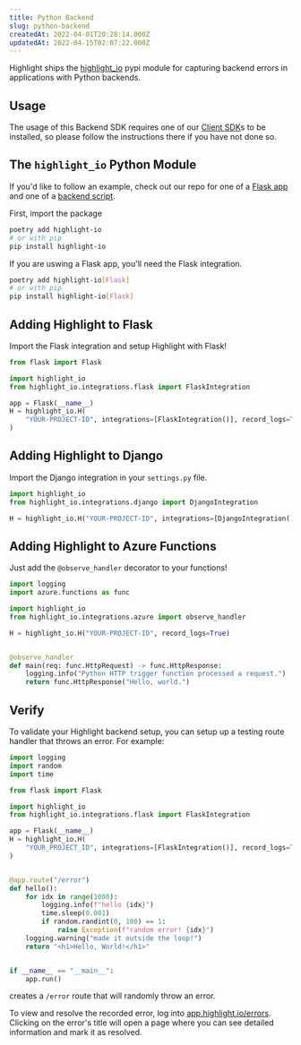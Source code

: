 ```yaml
---
title: Python Backend
slug: python-backend
createdAt: 2022-04-01T20:28:14.000Z
updatedAt: 2022-04-15T02:07:22.000Z
---
```


Highlight ships the [highlight_io](https://pypi.org/project/highlight-io/) pypi module for capturing backend errors in applications with Python backends.

## Usage

The usage of this Backend SDK requires one of our [Client SDK](../1_overview.md#for-your-frontend)s to be installed, so please follow the instructions there if you have not done so.

## The `highlight_io` Python Module

If you'd like to follow an example, check out our repo for one of a [Flask app](https://github.com/highlight/highlight/blob/main/sdk/highlight-py/examples/app.py) and one of a [backend script](https://github.com/highlight/highlight/blob/main/sdk/highlight-py/examples/script.py).

First, import the package

```bash
poetry add highlight-io
# or with pip
pip install highlight-io
```

If you are uswing a Flask app, you'll need the Flask integration.

```bash
poetry add highlight-io[Flask]
# or with pip
pip install highlight-io[Flask]
```

## Adding Highlight to Flask

Import the Flask integration and setup Highlight with Flask!

```python
from flask import Flask

import highlight_io
from highlight_io.integrations.flask import FlaskIntegration

app = Flask(__name__)
H = highlight_io.H(
    "YOUR-PROJECT-ID", integrations=[FlaskIntegration()], record_logs=True
)
```

## Adding Highlight to Django

Import the Django integration in your `settings.py` file.

```python
import highlight_io
from highlight_io.integrations.django import DjangoIntegration

H = highlight_io.H("YOUR-PROJECT-ID", integrations=[DjangoIntegration()], record_logs=True)
```

## Adding Highlight to Azure Functions

Just add the `@observe_handler` decorator to your functions!

```python
import logging
import azure.functions as func

import highlight_io
from highlight_io.integrations.azure import observe_handler

H = highlight_io.H("YOUR-PROJECT-ID", record_logs=True)


@observe_handler
def main(req: func.HttpRequest) -> func.HttpResponse:
    logging.info("Python HTTP trigger function processed a request.")
    return func.HttpResponse("Hello, world.")
```

## Verify

To validate your Highlight backend setup, you can setup up a testing route handler that throws an error. For example:

```python
import logging
import random
import time

from flask import Flask

import highlight_io
from highlight_io.integrations.flask import FlaskIntegration

app = Flask(__name__)
H = highlight_io.H(
    "YOUR_PROJECT_ID", integrations=[FlaskIntegration()], record_logs=True
)


@app.route("/error")
def hello():
    for idx in range(1000):
        logging.info(f"hello {idx}")
        time.sleep(0.001)
        if random.randint(0, 100) == 1:
            raise Exception(f"random error! {idx}")
    logging.warning("made it outside the loop!")
    return "<h1>Hello, World!</h1>"


if __name__ == "__main__":
    app.run()
```

creates a `/error` route that will randomly throw an error.

To view and resolve the recorded error, log into [app.highlight.io/errors](http://app.highlight.io/errors). Clicking on the error's title will open a page where you can see detailed information and mark it as resolved.
